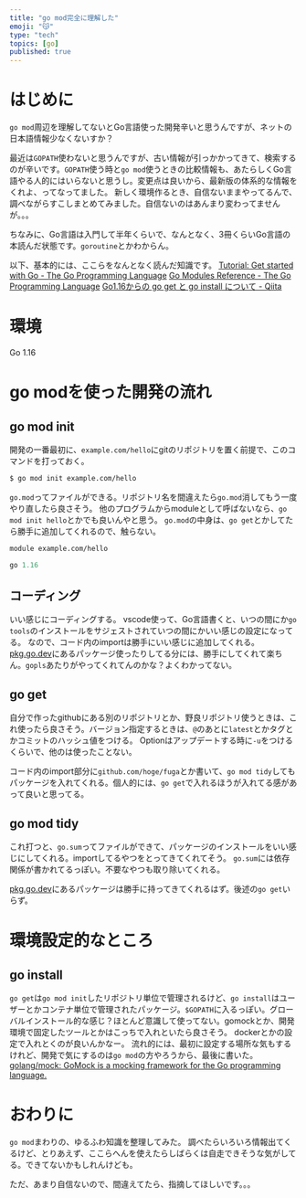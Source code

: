 ```yaml
---
title: "go mod完全に理解した"
emoji: "😽"
type: "tech"
topics: [go]
published: true
---
```


# はじめに
`go mod`周辺を理解してないとGo言語使った開発辛いと思うんですが、ネットの日本語情報少なくないすか？

最近は`GOPATH`使わないと思うんですが、古い情報が引っかかってきて、検索するのが辛いです。`GOPATH`使う時と`go mod`使うときの比較情報も、あたらしくGo言語やる人的にはいらないと思うし。変更点は良いから、最新版の体系的な情報をくれよ、ってなってました。
新しく環境作るとき、自信ないままやってるんで、調べながらすこしまとめてみました。自信ないのはあんまり変わってませんが。。。

ちなみに、Go言語は入門して半年くらいで、なんとなく、3冊くらいGo言語の本読んだ状態です。`goroutine`とかわからん。

以下、基本的には、ここらをなんとなく読んだ知識です。
[Tutorial: Get started with Go - The Go Programming Language](https://golang.org/doc/tutorial/getting-started)
[Go Modules Reference - The Go Programming Language](https://golang.org/ref/mod)
[Go1.16からの go get と go install について - Qiita](https://qiita.com/eihigh/items/9fe52804610a8c4b7e41)

# 環境
Go 1.16

# go modを使った開発の流れ
## go mod init
開発の一番最初に、`example.com/hello`にgitのリポジトリを置く前提で、このコマンドを打っておく。
```zsh
$ go mod init example.com/hello
```

`go.mod`ってファイルができる。リポジトリ名を間違えたら`go.mod`消してもう一度やり直したら良さそう。
他のプログラムからmoduleとして呼ばないなら、`go mod init hello`とかでも良いんやと思う。
`go.mod`の中身は、`go get`とかしてたら勝手に追加してくれるので、触らない。

```mod
module example.com/hello

go 1.16
```

## コーディング
いい感じにコーディングする。
vscode使って、Go言語書くと、いつの間にか`go tools`のインストールをサジェストされていつの間にかいい感じの設定になってる。
なので、コード内のimportは勝手にいい感じに追加してくれる。[pkg.go.dev](https://pkg.go.dev/)にあるパッケージ使ったりしてる分には、勝手にしてくれて楽ちん。`gopls`あたりがやってくれてんのかな？よくわかってない。

## go get
自分で作ったgithubにある別のリポジトリとか、野良リポジトリ使うときは、これ使ったら良さそう。バージョン指定するときは、`@`のあとに`latest`とかタグとかコミットのハッシュ値をつける。
Optionはアップデートする時に`-u`をつけるくらいで、他のは使ったことない。

コード内のimport部分に`github.com/hoge/fuga`とか書いて、`go mod tidy`してもパッケージを入れてくれる。個人的には、`go get`で入れるほうが入れてる感があって良いと思ってる。

## go mod tidy
これ打つと、`go.sum`ってファイルができて、パッケージのインストールをいい感じにしてくれる。importしてるやつをとってきてくれてそう。
`go.sum`には依存関係が書かれてるっぽい。不要なやつも取り除いてくれる。

[pkg.go.dev](https://pkg.go.dev/)にあるパッケージは勝手に持ってきてくれるはず。後述の`go get`いらず。

# 環境設定的なところ
## go install
`go get`は`go mod init`したリポジトリ単位で管理されるけど、`go install`はユーザーとかコンテナ単位で管理されたパッケージ。`$GOPATH`に入るっぽい。グローバルインストール的な感じ？ほとんど意識して使ってない。gomockとか、開発環境で固定したツールとかはこっちで入れといたら良さそう。
dockerとかの設定で入れとくのが良いんかなー。
流れ的には、最初に設定する場所な気もするけれど、開発で気にするのは`go mod`の方やろうから、最後に書いた。
[golang/mock: GoMock is a mocking framework for the Go programming language.](https://github.com/golang/mock)

# おわりに
`go mod`まわりの、ゆるふわ知識を整理してみた。
調べたらいろいろ情報出てくるけど、とりあえず、ここらへんを使えたらしばらくは自走できそうな気がしてる。できてないかもしれんけども。

ただ、あまり自信ないので、間違えてたら、指摘してほしいです。。。
